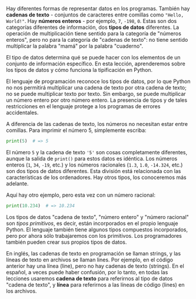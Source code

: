 
Hay diferentes formas de representar datos en los programas. También hay **cadenas de texto** - conjuntos de caracteres entre comillas como `"Hello, World!"`. Hay **números enteros** - por ejemplo, `7`, `-198`, `0`. Estas son dos categorías diferentes de información, dos **tipos de datos** diferentes. La operación de multiplicación tiene sentido para la categoría de "números enteros", pero no para la categoría de "cadenas de texto": no tiene sentido multiplicar la palabra "mamá" por la palabra "cuaderno".

El tipo de datos determina qué se puede hacer con los elementos de un conjunto de información específico. En esta lección, aprenderemos sobre los tipos de datos y cómo funciona la tipificación en Python.

El lenguaje de programación reconoce los tipos de datos, por lo que Python no nos permitirá multiplicar una cadena de texto por otra cadena de texto; no se puede multiplicar texto por texto. Sin embargo, se puede multiplicar un número entero por otro número entero. La presencia de tipos y de tales restricciones en el lenguaje protege a los programas de errores accidentales.

A diferencia de las cadenas de texto, los números no necesitan estar entre comillas. Para imprimir el número 5, simplemente escriba:

```python
print(5)  # => 5
```

El número `5` y la cadena de texto `'5'` son cosas completamente diferentes, aunque la salida de `print()` para estos datos es idéntica. Los números enteros (`1`, `34`, `-19`, etc.) y los números racionales (`1.3`, `1.0`, `-14.324`, etc.) son dos tipos de datos diferentes. Esta división está relacionada con las características de los ordenadores. Hay otros tipos, los conoceremos más adelante.

Aquí hay otro ejemplo, pero esta vez con un número racional:

```python
print(10.234)  # => 10.234
```

Los tipos de datos "cadena de texto", "número entero" y "número racional" son *tipos primitivos*, es decir, están incorporados en el propio lenguaje Python. El lenguaje también tiene algunos tipos compuestos incorporados, pero por ahora sólo trabajaremos con los primitivos. Los programadores también pueden crear sus propios tipos de datos.

En inglés, las cadenas de texto en programación se llaman strings, y las líneas de texto en archivos se llaman lines. Por ejemplo, en el código anterior hay una línea (line), pero no hay cadenas de texto (strings). En el español, a veces puede haber confusión, por lo tanto, en todas las lecciones usaremos **cadena de texto** para referirnos al tipo de datos "cadena de texto", y **línea** para referirnos a las líneas de código (lines) en los archivos.
